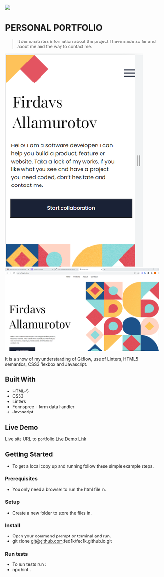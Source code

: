![](https://img.shields.io/badge/Microverse-blueviolet)

# PERSONAL PORTFOLIO

> It demonstrates information about the project I have made so far and about me and the way to contact me.

![screenshot](./images/Mobile-version.png)
![screenshot](./images/Desktop.png)

It is a show of my understanding of Gitflow, use of Linters, HTML5 semantics, CSS3 flexbox and Javascript.

## Built With

- HTML-5
- CSS3
- Linters
- Formspree - form data handler
- Javascript

## Live Demo
Live site URL to portfolio
[Live Demo Link](https://fed1k.github.io/)


## Getting Started


- To get a local copy up and running follow these simple example steps.

### Prerequisites

- You only need a browser to run the html file in.

### Setup

- Create a new folder to store the files in.

### Install

- Open your command prompt or terminal and run.
- git clone git@github.com:fed1k/fed1k.github.io.git


### Run tests

- To run tests run :
- npx hint .
